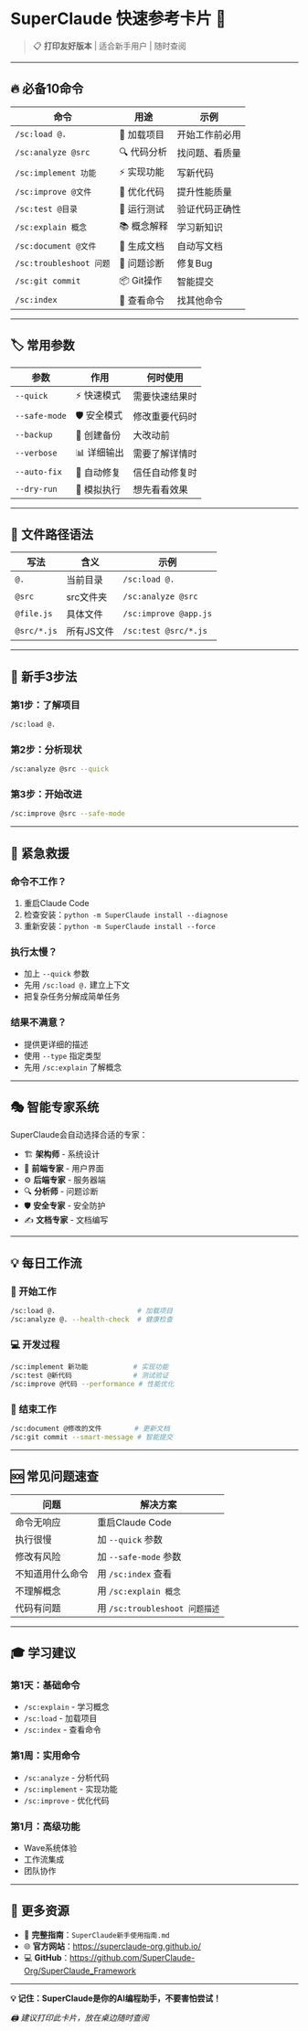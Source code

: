 # SuperClaude 快速参考卡片 🚀

> 📋 **打印友好版本** | 适合新手用户 | 随时查阅

---

## 🔥 必备10命令

| 命令 | 用途 | 示例 |
|------|------|------|
| `/sc:load @.` | 📂 加载项目 | 开始工作前必用 |
| `/sc:analyze @src` | 🔍 代码分析 | 找问题、看质量 |
| `/sc:implement 功能` | ⚡ 实现功能 | 写新代码 |
| `/sc:improve @文件` | 🚀 优化代码 | 提升性能质量 |
| `/sc:test @目录` | 🧪 运行测试 | 验证代码正确性 |
| `/sc:explain 概念` | 📚 概念解释 | 学习新知识 |
| `/sc:document @文件` | 📝 生成文档 | 自动写文档 |
| `/sc:troubleshoot 问题` | 🔧 问题诊断 | 修复Bug |
| `/sc:git commit` | 📦 Git操作 | 智能提交 |
| `/sc:index` | 📖 查看命令 | 找其他命令 |

---

## 🏷️ 常用参数

| 参数 | 作用 | 何时使用 |
|------|------|----------|
| `--quick` | ⚡ 快速模式 | 需要快速结果时 |
| `--safe-mode` | 🛡️ 安全模式 | 修改重要代码时 |
| `--backup` | 💾 创建备份 | 大改动前 |
| `--verbose` | 📊 详细输出 | 需要了解详情时 |
| `--auto-fix` | 🔧 自动修复 | 信任自动修复时 |
| `--dry-run` | 👀 模拟执行 | 想先看看效果 |

---

## 📁 文件路径语法

| 写法 | 含义 | 示例 |
|------|------|------|
| `@.` | 当前目录 | `/sc:load @.` |
| `@src` | src文件夹 | `/sc:analyze @src` |
| `@file.js` | 具体文件 | `/sc:improve @app.js` |
| `@src/*.js` | 所有JS文件 | `/sc:test @src/*.js` |

---

## 🎯 新手3步法

### 第1步：了解项目
```bash
/sc:load @.
```

### 第2步：分析现状
```bash
/sc:analyze @src --quick
```

### 第3步：开始改进
```bash
/sc:improve @src --safe-mode
```

---

## 🚨 紧急救援

### 命令不工作？
1. 重启Claude Code
2. 检查安装：`python -m SuperClaude install --diagnose`
3. 重新安装：`python -m SuperClaude install --force`

### 执行太慢？
- 加上 `--quick` 参数
- 先用 `/sc:load @.` 建立上下文
- 把复杂任务分解成简单任务

### 结果不满意？
- 提供更详细的描述
- 使用 `--type` 指定类型
- 先用 `/sc:explain` 了解概念

---

## 🎭 智能专家系统

SuperClaude会自动选择合适的专家：

- 🏗️ **架构师** - 系统设计
- 🎨 **前端专家** - 用户界面  
- ⚙️ **后端专家** - 服务器端
- 🔍 **分析师** - 问题诊断
- 🛡️ **安全专家** - 安全防护
- ✍️ **文档专家** - 文档编写

---

## 💡 每日工作流

### 🌅 开始工作
```bash
/sc:load @.                    # 加载项目
/sc:analyze @. --health-check  # 健康检查
```

### 💻 开发过程
```bash
/sc:implement 新功能           # 实现功能
/sc:test @新代码               # 测试验证
/sc:improve @代码 --performance # 性能优化
```

### 🌙 结束工作
```bash
/sc:document @修改的文件        # 更新文档
/sc:git commit --smart-message # 智能提交
```

---

## 🆘 常见问题速查

| 问题 | 解决方案 |
|------|----------|
| 命令无响应 | 重启Claude Code |
| 执行很慢 | 加 `--quick` 参数 |
| 修改有风险 | 加 `--safe-mode` 参数 |
| 不知道用什么命令 | 用 `/sc:index` 查看 |
| 不理解概念 | 用 `/sc:explain 概念` |
| 代码有问题 | 用 `/sc:troubleshoot 问题描述` |

---

## 🎓 学习建议

### 第1天：基础命令
- `/sc:explain` - 学习概念
- `/sc:load` - 加载项目
- `/sc:index` - 查看命令

### 第1周：实用命令  
- `/sc:analyze` - 分析代码
- `/sc:implement` - 实现功能
- `/sc:improve` - 优化代码

### 第1月：高级功能
- Wave系统体验
- 工作流集成
- 团队协作

---

## 🔗 更多资源

- 📖 **完整指南**：`SuperClaude新手使用指南.md`
- 🌐 **官方网站**：https://superclaude-org.github.io/
- 💻 **GitHub**：https://github.com/SuperClaude-Org/SuperClaude_Framework

---

**💡 记住：SuperClaude是你的AI编程助手，不要害怕尝试！**

*🖨️ 建议打印此卡片，放在桌边随时查阅*
